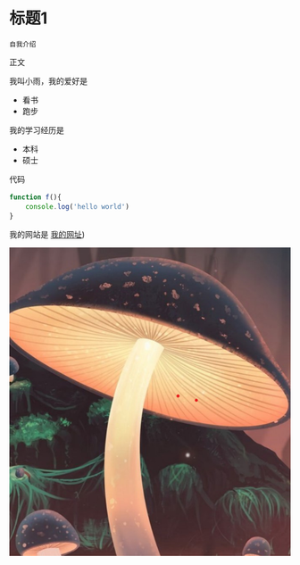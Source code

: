 # 标题1
    自我介绍

正文

我叫小雨，我的爱好是

* 看书
* 跑步

我的学习经历是

* 本科
* 硕士

代码
```javascript
function f(){
    console.log('hello world')
}
```

我的网站是 [我的网址](https://github.com/xiaoyuzi1110/blog-test))

![图片蘑菇](1.png)